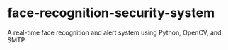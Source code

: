 # face-recognition-security-system
A real-time face recognition and alert system using Python, OpenCV, and SMTP
